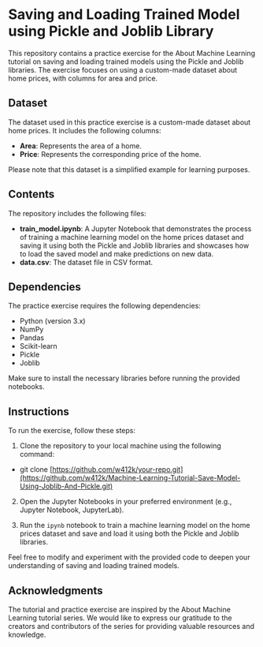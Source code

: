# Saving and Loading Trained Model using Pickle and Joblib Library

This repository contains a practice exercise for the About Machine Learning tutorial on saving and loading trained models using the Pickle and Joblib libraries. The exercise focuses on using a custom-made dataset about home prices, with columns for area and price.

## Dataset

The dataset used in this practice exercise is a custom-made dataset about home prices. It includes the following columns:

- **Area**: Represents the area of a home.
- **Price**: Represents the corresponding price of the home.

Please note that this dataset is a simplified example for learning purposes.

## Contents

The repository includes the following files:

- **train_model.ipynb**: A Jupyter Notebook that demonstrates the process of training a machine learning model on the home prices dataset and saving it using both the Pickle and Joblib libraries and showcases how to load the saved model and make predictions on new data.
- **data.csv**: The dataset file in CSV format.

## Dependencies

The practice exercise requires the following dependencies:

- Python (version 3.x)
- NumPy
- Pandas
- Scikit-learn
- Pickle
- Joblib

Make sure to install the necessary libraries before running the provided notebooks.

## Instructions

To run the exercise, follow these steps:

1. Clone the repository to your local machine using the following command:
  - git clone [https://github.com/w412k/your-repo.git](https://github.com/w412k/Machine-Learning-Tutorial-Save-Model-Using-Joblib-And-Pickle.git)

2. Open the Jupyter Notebooks in your preferred environment (e.g., Jupyter Notebook, JupyterLab).

3. Run the `ipynb` notebook to train a machine learning model on the home prices dataset and save and load it using both the Pickle and Joblib libraries.

Feel free to modify and experiment with the provided code to deepen your understanding of saving and loading trained models.

## Acknowledgments

The tutorial and practice exercise are inspired by the About Machine Learning tutorial series. We would like to express our gratitude to the creators and contributors of the series for providing valuable resources and knowledge.




